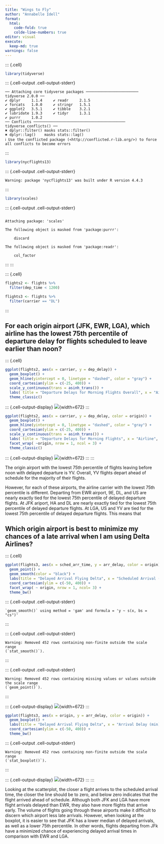 ```yaml
---
title: "Wings to Fly"
author: "Annabelle Idell"
format: 
  html:
    code-fold: true
    colde-line-numbers: true
editor: visual
execute: 
  keep-md: true
warnings: false
---
```



::: {.cell}

```{.r .cell-code}
library(tidyverse)
```

::: {.cell-output .cell-output-stderr}

```
── Attaching core tidyverse packages ──────────────────────── tidyverse 2.0.0 ──
✔ dplyr     1.1.4     ✔ readr     2.1.5
✔ forcats   1.0.0     ✔ stringr   1.5.1
✔ ggplot2   3.5.1     ✔ tibble    3.2.1
✔ lubridate 1.9.3     ✔ tidyr     1.3.1
✔ purrr     1.0.2     
── Conflicts ────────────────────────────────────────── tidyverse_conflicts() ──
✖ dplyr::filter() masks stats::filter()
✖ dplyr::lag()    masks stats::lag()
ℹ Use the conflicted package (<http://conflicted.r-lib.org/>) to force all conflicts to become errors
```


:::

```{.r .cell-code}
library(nycflights13)
```

::: {.cell-output .cell-output-stderr}

```
Warning: package 'nycflights13' was built under R version 4.4.3
```


:::

```{.r .cell-code}
library(scales)
```

::: {.cell-output .cell-output-stderr}

```

Attaching package: 'scales'

The following object is masked from 'package:purrr':

    discard

The following object is masked from 'package:readr':

    col_factor
```


:::
:::

::: {.cell}

```{.r .cell-code}
flights2 <- flights %>%
  filter(dep_time < 1200)

flights3 <- flights %>% 
  filter(carrier == "DL")
```
:::


## For each origin airport (JFK, EWR, LGA), which airline has the lowest 75th percentile of departure delay for flights scheduled to leave earlier than noon?


::: {.cell}

```{.r .cell-code}
ggplot(flights2, aes(x = carrier, y = dep_delay)) +
  geom_boxplot() +
  geom_hline(yintercept = 0, linetype = "dashed", color = "gray") +
  coord_cartesian(ylim = c(-25, 400)) +
  scale_y_continuous(trans = asinh_trans()) +
  labs( title = "Departure Delays for Morning Flights Overall", x = "Airline", y = "Departure Delay (min)") + 
  theme_classic()
```

::: {.cell-output-display}
![](Wings-to-Fly_files/figure-html/unnamed-chunk-3-1.png){width=672}
:::

```{.r .cell-code}
ggplot(flights2, aes(x = carrier, y = dep_delay, color = origin)) +
  geom_boxplot() +
  geom_hline(yintercept = 0, linetype = "dashed", color = "gray") +
  coord_cartesian(ylim = c(-25, 400)) +
  scale_y_continuous(trans = asinh_trans()) +
  labs( title = "Departure Delays for Morning Flights", x = "Airline", y = "Departure Delay (min)") + 
  facet_wrap( ~origin, nrow = 1, ncol = 3) +
  theme_classic()
```

::: {.cell-output-display}
![](Wings-to-Fly_files/figure-html/unnamed-chunk-3-2.png){width=672}
:::
:::


The origin airport with the lowest 75th percentile of flights leaving before noon with delayed departure is YV. Overall, YV flights depart ahead of schedule for the majority of their flights.

However, for each of these airports, the airline carrier with the lowest 75th percentile is different. Departing from EWR airport, 9E, DL, and US are nearly exactly tied for the lowest 75th percentile of delayed departure flights. At JFK ariport, HA and DL are nearly exactly tied for the lowest 75th percentile of delayed departure flights. At LGA, US and YV are tied for the lowest 75th percentile of delayed departure flights. This means that 

## Which origin airport is best to minimize my chances of a late arrival when I am using Delta Airlines?


::: {.cell}

```{.r .cell-code}
ggplot(flights3, aes(x = sched_arr_time, y = arr_delay, color = origin)) +
  geom_point() +
  geom_smooth(color = "black") +
  labs(title = "Delayed Arrival Flying Delta", x = "Scheduled Arrival (min)", y = "Delayed Arrival (min)") +
  coord_cartesian(ylim = c(-50, 400)) +
  facet_wrap( ~ origin, nrow = 1, ncol= 3) +
  theme_bw()
```

::: {.cell-output .cell-output-stderr}

```
`geom_smooth()` using method = 'gam' and formula = 'y ~ s(x, bs = "cs")'
```


:::

::: {.cell-output .cell-output-stderr}

```
Warning: Removed 452 rows containing non-finite outside the scale range
(`stat_smooth()`).
```


:::

::: {.cell-output .cell-output-stderr}

```
Warning: Removed 452 rows containing missing values or values outside the scale range
(`geom_point()`).
```


:::

::: {.cell-output-display}
![](Wings-to-Fly_files/figure-html/unnamed-chunk-4-1.png){width=672}
:::

```{.r .cell-code}
ggplot(flights3, aes(x = origin, y = arr_delay, color = origin)) +
  geom_boxplot() +
  labs(title = "Delayed Arrival Flying Delta", x = "Arrival Delay (min)", y = "Origin Airport") +
  coord_cartesian(ylim = c(-50, 400)) +
  theme_bw()
```

::: {.cell-output .cell-output-stderr}

```
Warning: Removed 452 rows containing non-finite outside the scale range
(`stat_boxplot()`).
```


:::

::: {.cell-output-display}
![](Wings-to-Fly_files/figure-html/unnamed-chunk-4-2.png){width=672}
:::
:::


Looking at the scatterplot, the closer a flight arrives to the scheduled arrival time, the closer the line should be to zero, and below zero indicates that the flight arrived ahead of schedule. Although both JFK and LGA have more flight arrivals delayed than EWR, they also have more flights that arrive early. The volume of flights going through these airports make it difficult to discern which airport less late arrivals. However, when looking at the boxplot, it is easier to see that JFK has a lower median of delayed arrivals, as well as a lower 75th percentile. In other words, flights departing from JFk have a minimized chance of experiencing delayed arrival times in comparison with EWR and LGA.

